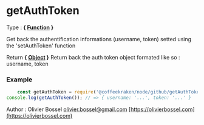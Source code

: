 # getAuthToken

<!-- @namespace: sugar.node.github.getAuthToken -->

Type : **{ [Function](https://developer.mozilla.org/fr/docs/Web/JavaScript/Reference/Objets_globaux/Function) }**


Get back the authentification informations (username, token) setted using the 'setAuthToken' function


Return **{ [Object](https://developer.mozilla.org/fr/docs/Web/JavaScript/Reference/Objets_globaux/Object) }** Return back the auth token object formated like so : username, token

### Example
```js
	const getAuthToken = require('@coffeekraken/node/github/getAuthToken');
console.log(getAuthToken()); // => { username: '...', token: '...' }
```
Author : Olivier Bossel [olivier.bossel@gmail.com](mailto:olivier.bossel@gmail.com) [https://olivierbossel.com](https://olivierbossel.com)